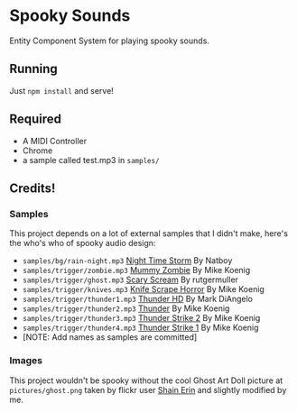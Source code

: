 # Spooky Sounds

Entity Component System for playing spooky sounds.


## Running

Just `npm install` and serve!

## Required

* A MIDI Controller
* Chrome
* a sample called test.mp3 in `samples/`

## Credits!

### Samples

This project depends on a lot of external samples that I didn't make,
here's the who's who of spooky audio design:

* `samples/bg/rain-night.mp3` [Night Time Storm][night-time-storm] By Natboy
* `samples/trigger/zombie.mp3` [Mummy Zombie][mummy-zombie] By Mike
  Koenig
* `samples/trigger/ghost.mp3` [Scary Scream][scary-scream] By
  rutgermuller
* `samples/trigger/knives.mp3` [Knife Scrape Horror][knife-scrape] By
  Mike Koenig
* `samples/trigger/thunder1.mp3` [Thunder HD][thunder-1] By Mark DiAngelo
* `samples/trigger/thunder2.mp3` [Thunder][thunder-3] By Mike Koenig
* `samples/trigger/thunder3.mp3` [Thunder Strike 2][thunder-3] By Mike
  Koenig
* `samples/trigger/thunder4.mp3` [Thunder Strike 1][thunder-4] By Mike
  Koenig
* [NOTE: Add names as samples are committed]

### Images

This project wouldn't be spooky without the cool Ghost Art Doll picture
at `pictures/ghost.png` taken by flickr user [Shain Erin][ghost-picture]
and slightly modified by me.

[night-time-storm]: http://soundbible.com/2090-Night-Time-Storm.html
[mummy-zombie]: http://soundbible.com/1059-Mummy-Zombie.html
[ghost-picture]: https://flic.kr/p/agKkxD
[knife-scrape]: http://soundbible.com/405-Knife-Scrape-Horror.html
[thunder-1]: http://soundbible.com/1913-Thunder-HD.html
[thunder-3]: http://soundbible.com/2016-Thunder-Strike-2.html
[thunder-4]: http://soundbible.com/2015-Thunder-Strike-1.html
[scary-scream]: http://soundbible.com/1548-Scary-Scream.html
